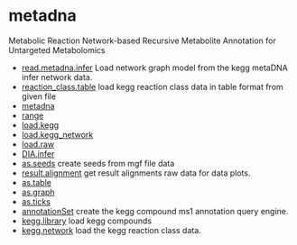 # metadna

Metabolic Reaction Network-based Recursive Metabolite Annotation for Untargeted Metabolomics

+ [read.metadna.infer](metadna/read.metadna.infer.1) Load network graph model from the kegg metaDNA infer network data.
+ [reaction_class.table](metadna/reaction_class.table.1) load kegg reaction class data in table format from given file
+ [metadna](metadna/metadna.1) 
+ [range](metadna/range.1) 
+ [load.kegg](metadna/load.kegg.1) 
+ [load.kegg_network](metadna/load.kegg_network.1) 
+ [load.raw](metadna/load.raw.1) 
+ [DIA.infer](metadna/DIA.infer.1) 
+ [as.seeds](metadna/as.seeds.1) create seeds from mgf file data
+ [result.alignment](metadna/result.alignment.1) get result alignments raw data for data plots.
+ [as.table](metadna/as.table.1) 
+ [as.graph](metadna/as.graph.1) 
+ [as.ticks](metadna/as.ticks.1) 
+ [annotationSet](metadna/annotationSet.1) create the kegg compound ms1 annotation query engine.
+ [kegg.library](metadna/kegg.library.1) load kegg compounds
+ [kegg.network](metadna/kegg.network.1) load the kegg reaction class data.

